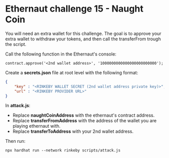 # Ethernaut challenge 15 - Naught Coin

You will need an extra wallet for this challenge. The goal is to approve your extra wallet to withdraw your tokens, and then call the transferFrom trough the script.

Call the following function in the Ethernaut's console:

```shell
contract.approve('<2nd wallet address>', '1000000000000000000000000');
```

Create a **secrets.json** file at root level with the following format:

```json
{
    "key" : "<RINKEBY WALLET SECRET (2nd wallet address private key)>",
    "url" : "<RINKEBY PROVIDER URL>"
}
```

In **attack.js**:
- Replace **naughtCoinAddress** with the ethernaut's contract address.
- Replace **transferFromAddress** with the address of the wallet you are playing ethernaut with.
- Replace **transferToAddress** with your 2nd wallet address.

Then run:

```shell
npx hardhat run --network rinkeby scripts/attack.js
```
